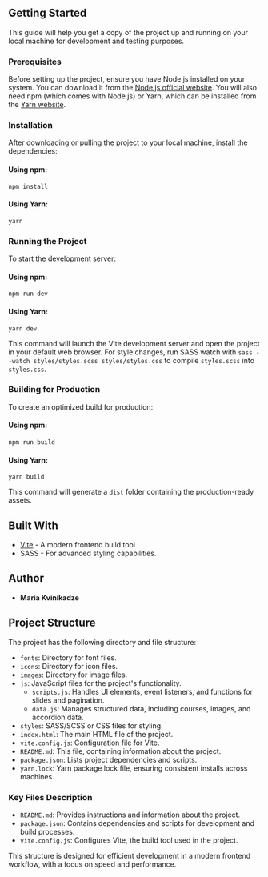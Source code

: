 
## Getting Started

This guide will help you get a copy of the project up and running on your local machine for development and testing purposes.

### Prerequisites

Before setting up the project, ensure you have Node.js installed on your system. You can download it from the [Node.js official website](https://nodejs.org/). You will also need npm (which comes with Node.js) or Yarn, which can be installed from the [Yarn website](https://yarnpkg.com/).

### Installation

After downloading or pulling the project to your local machine, install the dependencies:

#### Using npm:

```
npm install
```

#### Using Yarn:

```
yarn
```

### Running the Project

To start the development server:

#### Using npm:

```
npm run dev
```

#### Using Yarn:

```
yarn dev
```

This command will launch the Vite development server and open the project in your default web browser. For style changes, run SASS watch with `sass --watch styles/styles.scss styles/styles.css` to compile `styles.scss` into `styles.css`.

### Building for Production

To create an optimized build for production:

#### Using npm:

```
npm run build
```

#### Using Yarn:

```
yarn build
```

This command will generate a `dist` folder containing the production-ready assets.

## Built With

- [Vite](https://vitejs.dev/) - A modern frontend build tool
- SASS - For advanced styling capabilities.

## Author

- **Maria Kvinikadze**

## Project Structure

The project has the following directory and file structure:

- `fonts`: Directory for font files.
- `icons`: Directory for icon files.
- `images`: Directory for image files.
- `js`: JavaScript files for the project's functionality.
    - `scripts.js`: Handles UI elements, event listeners, and functions for slides and pagination.
    - `data.js`: Manages structured data, including courses, images, and accordion data.
- `styles`: SASS/SCSS or CSS files for styling.
- `index.html`: The main HTML file of the project.
- `vite.config.js`: Configuration file for Vite.
- `README.md`: This file, containing information about the project.
- `package.json`: Lists project dependencies and scripts.
- `yarn.lock`: Yarn package lock file, ensuring consistent installs across machines.

### Key Files Description
- `README.md`: Provides instructions and information about the project.
- `package.json`: Contains dependencies and scripts for development and build processes.
- `vite.config.js`: Configures Vite, the build tool used in the project.

This structure is designed for efficient development in a modern frontend workflow, with a focus on speed and performance.
